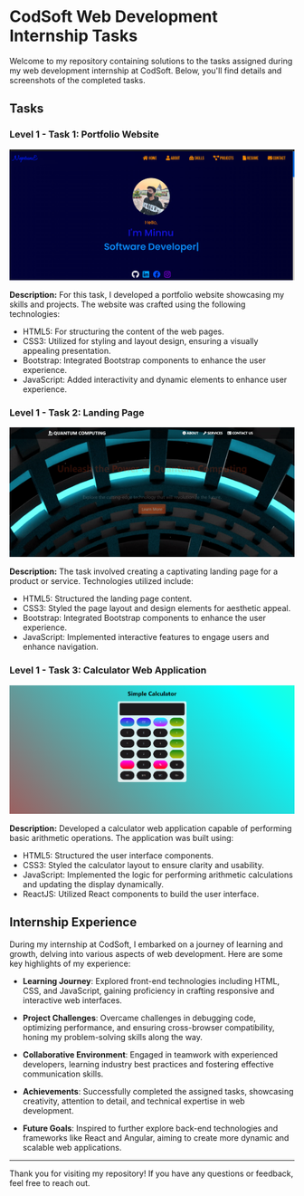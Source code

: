 # CodSoft Web Development Internship Tasks

Welcome to my repository containing solutions to the tasks assigned during my web development internship at CodSoft. Below, you'll find details and screenshots of the completed tasks.

## Tasks

### Level 1 - Task 1: Portfolio Website

![Task 1 Screenshot](Assets/task1.png)

**Description:** For this task, I developed a portfolio website showcasing my skills and projects. The website was crafted using the following technologies:

- HTML5: For structuring the content of the web pages.
- CSS3: Utilized for styling and layout design, ensuring a visually appealing presentation.
- Bootstrap: Integrated Bootstrap components to enhance the user experience.
- JavaScript: Added interactivity and dynamic elements to enhance user experience.

### Level 1 - Task 2: Landing Page

![Task 2 Screenshot](Assets/task2.gif)

**Description:** The task involved creating a captivating landing page for a product or service. Technologies utilized include:

- HTML5: Structured the landing page content.
- CSS3: Styled the page layout and design elements for aesthetic appeal.
- Bootstrap: Integrated Bootstrap components to enhance the user experience.
- JavaScript: Implemented interactive features to engage users and enhance navigation.

### Level 1 - Task 3: Calculator Web Application

![Task 3 Screenshot](Assets/task3.png)

**Description:** Developed a calculator web application capable of performing basic arithmetic operations. The application was built using:

- HTML5: Structured the user interface components.
- CSS3: Styled the calculator layout to ensure clarity and usability.
- JavaScript: Implemented the logic for performing arithmetic calculations and updating the display dynamically.
- ReactJS: Utilized React components to build the user interface.

## Internship Experience

During my internship at CodSoft, I embarked on a journey of learning and growth, delving into various aspects of web development. Here are some key highlights of my experience:

- **Learning Journey**: Explored front-end technologies including HTML, CSS, and JavaScript, gaining proficiency in crafting responsive and interactive web interfaces.

- **Project Challenges**: Overcame challenges in debugging code, optimizing performance, and ensuring cross-browser compatibility, honing my problem-solving skills along the way.

- **Collaborative Environment**: Engaged in teamwork with experienced developers, learning industry best practices and fostering effective communication skills.

- **Achievements**: Successfully completed the assigned tasks, showcasing creativity, attention to detail, and technical expertise in web development.

- **Future Goals**: Inspired to further explore back-end technologies and frameworks like React and Angular, aiming to create more dynamic and scalable web applications.

---

Thank you for visiting my repository! If you have any questions or feedback, feel free to reach out.

